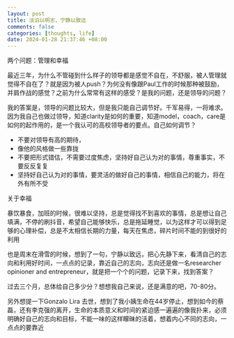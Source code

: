 ```yaml
---
layout: post
title: 淡泊以明志，宁静以致远
comments: false
categories: [thoughts, life]
date: 2024-01-28 21:37:46 +08:00
---
```


两个问题：管理和幸福

最近三年，为什么不管碰到什么样子的领导都是感觉不自在，不舒服，被人管理就觉得不自在了？就是因为被人push？为何没有像跟Paul工作的时候那种被鼓励，并肩作战的感觉？之前为什么常常有这样的感受？是我的问题，还是领导的问题？

我的答案是，领导的问题比较大，但是我只能自己调节好。千军易得，一将难求。因为我自己也做过领导，知道clarity是如何的重要，知道model，coach，care是如何的起作用的，是一个我认可的高校领导者的要点。自己如何调节？
- 不要对领导有高的期待，
- 像他的风格做一些靠拢
- 不要把形式错估，不需要过度焦虑，坚持好自己认为对的事情，尊重事实，不要反反复复
- 坚持好自己认为对的事情，要灵活的做好自己的事情，相信自己的能力，将在外有所不受

关于幸福

暴饮暴食，加班的时候，很难以坚持，总是觉得找不到喜欢的事情，总是想让自己填满，不停的刷抖音，希望自己能够快乐，总是拖延睡觉，以为这样才可以得到足够的心理补偿，总是不太相信长期的力量，每天在焦虑，碎片时间不能的到很好的利用

也是周末在滑雪的时候，想到了一句，宁静以致远，把心先静下来，看清自己的志向和利用好时间，一点点的记录，靠近自己的志向，志向还是做一名researcher opinioner and entrepreneur，就是把一个个的问题，记录下来，找到答案？

过去三个月，总体给自己多少分？想想我自己来说，还是满意的吧，70-80分。

另外想提一下Gonzalo Lira 去世，想到了我小姨生命在44岁停止，想到如今的蔡磊，还有李克强的离开，生命的本质意义和时间的紧迫感一遍遍的像我扑来，必须明确好自己的志向和目标，不能一味的这样矇昧的活着，想着内心不同的志向，一点点的要靠近


